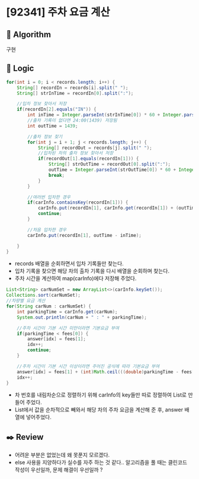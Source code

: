 # [92341] 주차 요금 계산

## :pushpin: **Algorithm**

구현

## :round_pushpin: **Logic**

```java
for(int i = 0; i < records.length; i++) {
    String[] recordIn = records[i].split(" ");
    String[] strInTime = recordIn[0].split(":");

    //입차 정보 찾아서 저장
    if(recordIn[2].equals("IN")) {
        int inTime = Integer.parseInt(strInTime[0]) * 60 + Integer.parseInt(strInTime[1]);
        //출차 기록이 없다면 24:00(1439) 저장됨
        int outTime = 1439;

        //출차 정보 찾기
        for(int j = i + 1; j < records.length; j++) {
            String[] recordOut = records[j].split(" ");
            //입차된 차의 출차 정보 찾아서 저장
            if(recordOut[1].equals(recordIn[1])) {
                String[] strOutTime = recordOut[0].split(":");
                outTime = Integer.parseInt(strOutTime[0]) * 60 + Integer.parseInt(strOutTime[1]);
                break;
            }
        }

        //여러번 입차한 경우
        if(carInfo.containsKey(recordIn[1])) {
            carInfo.put(recordIn[1], carInfo.get(recordIn[1]) + (outTime - inTime));
            continue;
        }

        //처음 입차한 경우
        carInfo.put(recordIn[1], outTime - inTime);

    }
}
```

- records 배열을 순회하면서 입차 기록들만 찾는다.
- 입차 기록을 찾으면 해당 차의 출차 기록을 다시 배열을 순회하며 찾는다.
- 주차 시간을 계산하여 map(carInfo)에다 저장해 주었다.

```java
List<String> carNumSet = new ArrayList<>(carInfo.keySet());
Collections.sort(carNumSet);
//차량별 요금 계산
for(String carNum : carNumSet) {
    int parkingTime = carInfo.get(carNum);
    System.out.println(carNum + " : " + parkingTime);

    //주차 시간이 기본 시간 미만이라면 기본요금 부여
    if(parkingTime < fees[0]) {
        answer[idx] = fees[1];
        idx++;
        continue;
    }

    //주차 시간이 기본 시간 이상이라면 주어진 공식에 따라 기본요금 부여
    answer[idx] = fees[1] + (int)Math.ceil(((double)parkingTime - fees[0]) / fees[2]) * fees[3];
    idx++;
}
```

- 차 번호를 내림차순으로 정렬하기 위해 carInfo의 key들만 따로 정렬하여 List로 만들어 주었다.
- List에서 값을 순차적으로 빼와서 해당 차의 주차 요금을 계산해 준 후, answer 배열에 넣어주었다.

## :black_nib: **Review**

- 어려운 부분은 없었는데 왜 못푼지 모르겠다.
- else 사용을 지양하다가 실수를 자주 하는 것 같다.. 알고리즘을 풀 때는 클린코드 작성이 우선일까, 문제 해결이 우선일까 ?
